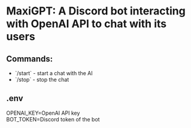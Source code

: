 <h1>MaxiGPT: A Discord bot interacting with OpenAI API to chat with its users</h1>

<h2>Commands:</h2>
<ul>
<li>`/start` - start a chat with the AI</li>
<li>`/stop` - stop the chat</li>
</ul>

<h2>.env</h2>
<p>OPENAI_KEY=OpenAI API key
<br/>
BOT_TOKEN=Discord token of the bot
</p>
